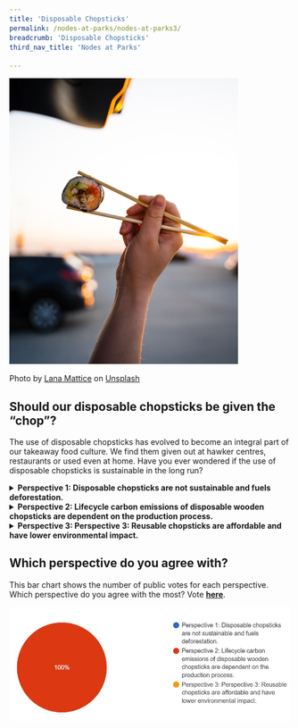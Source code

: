 ```yaml
---
title: 'Disposable Chopsticks'
permalink: /nodes-at-parks/nodes-at-parks3/
breadcrumb: 'Disposable Chopsticks'
third_nav_title: 'Nodes at Parks'

---
```


<img src="../images/nodes-at-parks-07-min.jpg" style="zoom:50%;" />

Photo by [Lana Mattice](https://unsplash.com/es/@lanamattice?utm_source=unsplash&utm_medium=referral&utm_content=creditCopyText) on [Unsplash](https://unsplash.com/s/photos/chopsticks?utm_source=unsplash&utm_medium=referral&utm_content=creditCopyText)



## **Should our disposable chopsticks be given the “chop”?**

The use of disposable chopsticks has evolved to become an integral part of our takeaway food culture. We find them given out at hawker centres, restaurants or used even at home. Have you ever wondered if the use of disposable chopsticks is sustainable in the long run? 

<details><summary><b>Perspective 1: Disposable chopsticks are not sustainable and fuels deforestation.</b></summary>
    <p>Demand for disposable chopsticks in food delivery is responsible for an annual production of 57-80 billion pairs of disposable chopsticks in China alone. This contributes to the deforestation problem in China, where only an estimated 3.34 % of forests remain intact.</p>
    <p>Efforts to wash or recycle disposable wood chopsticks face operational and logistic challenges for companies.</p>
<p><a href="https://thediplomat.com/2019/05/cutting-chopsticks-from-chinas-food-delivery-waste/">https://thediplomat.com/2019/05/cutting-chopsticks-from-chinas-food-delivery-waste/</a>
    </p>
<p>
    <a href="https://www.prunderground.com/why-disposable-chopsticks-are-difficult-to-recycle-source-bestchopsticks-com/00161795/ ">https://www.prunderground.com/why-disposable-chopsticks-are-difficult-to-recycle-source-bestchopsticks-com/00161795/</a>
</p>
</details>

<details><summary><b>Perspective 2: Lifecycle carbon emissions of disposable wooden chopsticks are dependent on the production process.</b></summary>
    <p>The carbon emissions from the production of disposable wooden chopsticks are dependant on the manufacturing process as well, such as transport emissions and source of lumber. </p>
    <p>In 2021, Japan’s use and import of disposable chopsticks reduced to just over half of the peak usage in mid-2000s. The factors that attribute to the decline include using reusable chopsticks, increased concerns about damaging the environment and the pandemic restrictions in dining out.</p>
<p><a href="https://www.asahi.com/ajw/articles/14549212 ">https://www.asahi.com/ajw/articles/14549212 </a>
    </p>
<p>
    <a href="https://sustainenvironres.biomedcentral.com/articles/10.1186/s42834-021-00101-y">https://sustainenvironres.biomedcentral.com/articles/10.1186/s42834-021-00101-y</a>
</p>
</details>

<details><summary><b>Perspective 3: Perspective 3: Reusable chopsticks are affordable and have lower environmental impact.</b></summary>
    <p>Metal or bamboo chopsticks can be an affordable and sustainable alternative to disposable chopsticks.</p>
    <p>The ubiquitous Korean flat metal chopsticks can be made from cheaper materials such as stainless steel making it accessible for many. Its design requires fewer steps and raw materials than traditional rounded design. Additionally, it is much easier to clean than wooden or plastic chopsticks, making it easy to reuse.</p>
<p><a href="https://chopsticksaroundtheworld.com/why-are-korean-chopsticks-metal/">https://chopsticksaroundtheworld.com/why-are-korean-chopsticks-metal/ </a>
    </p>
<p>
    <a href="https://www.ecoandbeyond.co/articles/is-bamboo-sustainable/ ">https://www.ecoandbeyond.co/articles/is-bamboo-sustainable/ </a>
</p>
</details>



## **Which perspective do you agree with?**

This bar chart shows the number of public votes for each perspective. Which perspective do you agree with the most? Vote **[here](https://forms.gle/EJJZ6C6UUjjeCbDc7)**.

![](../images/nodes-at-parks-poll2.JPG)